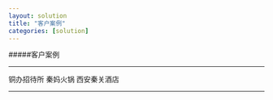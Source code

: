 ```yaml
---
layout: solution
title: "客户案例"
categories: [solution]
---
```

#####客户案例
<hr/>
铜办招待所  秦妈火锅  西安秦关酒店  
<hr/>

	
